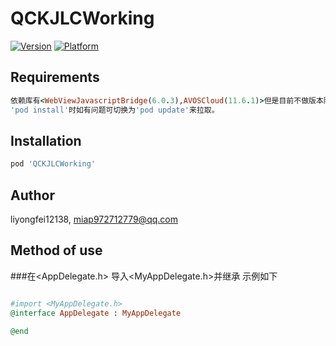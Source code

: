 # QCKJLCWorking


[![Version](1.0.2)](https://cocoapods.org/pods/QCKJLCWorking)
[![Platform](iOS)](https://cocoapods.org/pods/QCKJLCWorking)


## Requirements
```ruby
依赖库有<WebViewJavascriptBridge(6.0.3),AVOSCloud(11.6.1)>但是目前不做版本限制，默认使用最新版本依赖库，如有问题可手动导入固定版本依赖库。
'pod install'时如有问题可切换为'pod update'来拉取。
```
## Installation

```ruby
pod 'QCKJLCWorking' 
```

## Author

liyongfei12138, miap972712779@qq.com

## Method of use
###在<AppDelegate.h> 导入<MyAppDelegate.h>并继承<MyAppDelegate> 示例如下
```ruby

#import <MyAppDelegate.h>
@interface AppDelegate : MyAppDelegate 

@end
```
